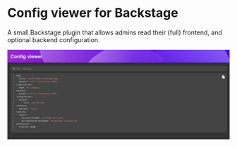 # Config viewer for Backstage

A small Backstage plugin that allows admins read their (full) frontend, and optional backend configuration.

![Screenshot of the Config viewer plugin](./plugins/config-viewer/screenshot.png)
